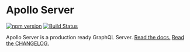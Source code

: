 # Apollo Server

[![npm version](https://badge.fury.io/js/apollo-server.svg)](https://badge.fury.io/js/apollo-server)
[![Build Status](https://circleci.com/gh/apollographql/apollo-server.svg?style=svg)](https://circleci.com/gh/apollographql/apollo-server)

Apollo Server is a production ready GraphQL Server. [Read the docs.](https://www.apollographql.com/docs/apollo-server/)
[Read the CHANGELOG.](https://github.com/apollographql/apollo-server/blob/master/CHANGELOG.md)
